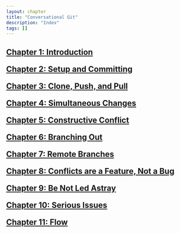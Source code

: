 ```yaml
---
layout: chapter
title: "Conversational Git"
description: "Index"
tags: []
---
```


<h2>
<p><a href="{{site.url}}/chapter-01.html">Chapter 1: Introduction</a></p>
<p><a href="{{site.url}}/chapter-02.html">Chapter 2: Setup and Committing</a></p>
<p><a href="{{site.url}}/chapter-03.html">Chapter 3: Clone, Push, and Pull</a></p>
<p><a href="{{site.url}}/chapter-04.html">Chapter 4: Simultaneous Changes</a></p>
<p><a href="{{site.url}}/chapter-05.html">Chapter 5: Constructive Conflict</a></p>
<p><a href="{{site.url}}/chapter-06.html">Chapter 6: Branching Out</a></p>
<p><a href="{{site.url}}/chapter-07.html">Chapter 7: Remote Branches</a></p>
<p><a href="{{site.url}}/chapter-08.html">Chapter 8: Conflicts are a Feature, Not a Bug</a></p>
<p><a href="{{site.url}}/chapter-09.html">Chapter 9: Be Not Led Astray</a></p>
<p><a href="{{site.url}}/chapter-10.html">Chapter 10: Serious Issues</a></p>
<p><a href="{{site.url}}/chapter-11.html">Chapter 11: Flow</a></p>
</h2>

